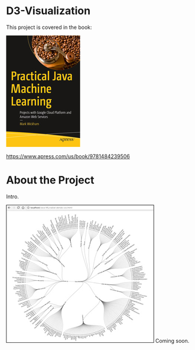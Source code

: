 # D3-Visualization
This project is covered in the book:

![](fig-cover-sm.jpg)

https://www.apress.com/us/book/9781484239506
# About the Project
Intro.

![](fig-dendo.jpg)
Coming soon.

